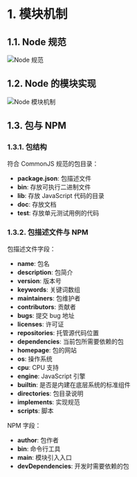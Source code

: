 # 1. 模块机制

## 1.1. Node 规范

![Node 规范]()

## 1.2. Node 的模块实现

![Node 模块机制]()

## 1.3. 包与 NPM

### 1.3.1. 包结构

符合 CommonJS 规范的包目录：

- **package.json**: 包描述文件
- **bin**: 存放可执行二进制文件
- **lib**: 存放 JavaScript 代码的目录
- **doc**: 存放文档
- **test**: 存放单元测试用例的代码

### 1.3.2. 包描述文件与 NPM

包描述文件字段：

- **name**: 包名
- **description**: 包简介
- **version**: 版本号
- **keywords**: 关键词数组
- **maintainers**: 包维护者
- **contributors**: 贡献者
- **bugs**: 提交 bug 地址
- **licenses**: 许可证
- **repositories**: 托管源代码位置
- **dependencies**: 当前包所需要依赖的包
- **homepage**: 包的网站
- **os**: 操作系统
- **cpu**: CPU 支持
- **engine**: JavaScript 引擎
- **builtin**: 是否是内建在底层系统的标准组件
- **directories**: 包目录说明
- **implements**: 实现规范
- **scripts**: 脚本

NPM 字段：

- **author**: 包作者
- **bin**: 命令行工具
- **main**: 模块引入入口
- **devDependencies**: 开发时需要依赖的包